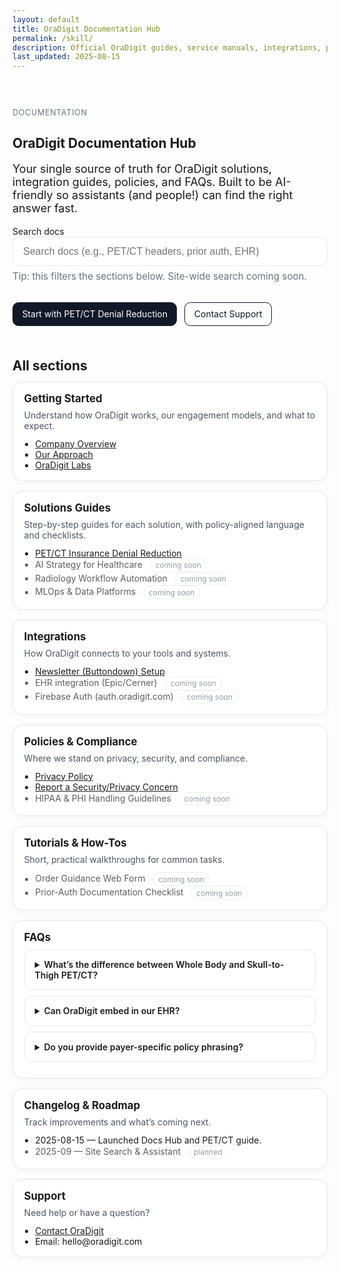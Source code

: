 ```yaml
---
layout: default
title: OraDigit Documentation Hub
permalink: /skill/
description: Official OraDigit guides, service manuals, integrations, policies, and FAQs.
last_updated: 2025-08-15
---
```


<!-- ─────────────────────────────
  Docs Hub — self-contained styles
────────────────────────────── -->

<style>
  .docs-hero { padding: 2rem 0 1rem; }
  .docs-hero h1 { margin-bottom: .5rem; }
  .docs-hero p.lead { font-size: 1.125rem; max-width: 60ch; }

  .docs-search { margin: 1rem 0 2rem; }
  .docs-search input {
    width: 100%;
    max-width: 640px;
    padding: .85rem 1rem;
    border: 1px solid #e5e7eb;
    border-radius: .75rem;
    font-size: 1rem;
  }

  .cards-grid {
    display: grid;
    grid-template-columns: repeat(auto-fill, minmax(280px, 1fr));
    gap: 1rem;
  }
  .doc-card {
    border: 1px solid #e5e7eb;
    border-radius: 1rem;
    padding: 1rem 1.1rem;
    background: #fff;
    box-shadow: 0 2px 12px rgba(0,0,0,.04);
    transition: box-shadow .2s ease, transform .15s ease;
  }
  .doc-card:hover { box-shadow: 0 6px 20px rgba(0,0,0,.08); transform: translateY(-2px); }
  .doc-card h3 { margin: 0 0 .5rem; font-size: 1.05rem; }
  .doc-card p { margin: 0 0 .75rem; color: #4b5563; }
  .doc-card ul { margin: 0; padding-left: 1.1rem; }
  .label {
    display: inline-block; font-size: .75rem; padding: .15rem .5rem; border-radius: 999px;
    border: 1px solid #e5e7eb; color: #6b7280; margin-left: .5rem;
  }
  .muted { color: #6b7280; font-size: .95rem; }
  .coming { opacity: .7; }
  .kicker { text-transform: uppercase; letter-spacing: .06em; font-size: .78rem; color: #6b7280; margin-bottom: .2rem; }
  .cta-row { display: flex; gap: .75rem; flex-wrap: wrap; margin-top: .75rem; }
  .btn {
    display: inline-block; padding: .6rem .9rem; border-radius: .6rem;
    border: 1px solid #111827; text-decoration: none; color: #111827;
  }
  .btn-primary { background: #111827; color: #fff; }
  .section-title { margin-top: 2.2rem; margin-bottom: .8rem; }
  .faq details { border: 1px solid #e5e7eb; padding: .9rem 1rem; border-radius: .75rem; margin: .6rem 0; }
  .faq summary { font-weight: 600; cursor: pointer; }
  @media (prefers-color-scheme: dark) {
    .doc-card { background: #0b0b0b; border-color: #1f2937; }
    .docs-search input { background: #0b0b0b; color: #e5e7eb; border-color: #1f2937; }
    .btn { border-color: #e5e7eb; color: #e5e7eb; }
    .btn-primary { background: #e5e7eb; color: #0b0b0b; }
  }
</style>

<section class="container docs-hero">
  <p class="kicker">Documentation</p>
  <h1>OraDigit Documentation Hub</h1>
  <p class="lead">
    Your single source of truth for OraDigit solutions, integration guides, policies, and FAQs.
    Built to be AI-friendly so assistants (and people!) can find the right answer fast.
  </p>
  <div class="docs-search" role="search" aria-label="Search docs">
    <label for="docsSearch" class="sr-only">Search docs</label>
    <input id="docsSearch" type="search" placeholder="Search docs (e.g., PET/CT headers, prior auth, EHR)">
    <p class="muted" style="margin-top:.4rem">Tip: this filters the sections below. Site-wide search coming soon.</p>
  </div>

  <div class="cta-row">
    <a class="btn btn-primary" href="/solutions/pet-ct-denial-reduction/">Start with PET/CT Denial Reduction</a>
    <a class="btn" href="/contact/">Contact Support</a>
  </div>
</section>

<h2 class="container section-title">All sections</h2>
<section class="container cards-grid" id="docsGrid">
  <!-- Getting Started -->
  <article class="doc-card" data-keywords="get started overview approach engagement onboarding what we do">
    <h3>Getting Started</h3>
    <p>Understand how OraDigit works, our engagement models, and what to expect.</p>
    <ul>
      <li><a href="/overview/">Company Overview</a></li>
      <li><a href="/approach/">Our Approach</a></li>
      <li><a href="/labs/">OraDigit Labs</a></li>
    </ul>
  </article>

  <!-- Solutions Guides -->
  <article class="doc-card" data-keywords="pet ct denial headers reasons policy oncology skull to thigh whole body">
    <h3>Solutions Guides</h3>
    <p>Step-by-step guides for each solution, with policy-aligned language and checklists.</p>
    <ul>
      <li><a href="/solutions/pet-ct-denial-reduction/">PET/CT Insurance Denial Reduction</a></li>
      <li class="coming">AI Strategy for Healthcare <span class="label">coming soon</span></li>
      <li class="coming">Radiology Workflow Automation <span class="label">coming soon</span></li>
      <li class="coming">MLOps & Data Platforms <span class="label">coming soon</span></li>
    </ul>
  </article>

  <!-- Integrations -->
  <article class="doc-card" data-keywords="integration epic cerner ehr buttondown firebase auth newsletter embed api">
    <h3>Integrations</h3>
    <p>How OraDigit connects to your tools and systems.</p>
    <ul>
      <li><a href="/subscribe/">Newsletter (Buttondown) Setup</a></li>
      <li class="coming">EHR integration (Epic/Cerner) <span class="label">coming soon</span></li>
      <li class="coming">Firebase Auth (auth.oradigit.com) <span class="label">coming soon</span></li>
    </ul>
  </article>

  <!-- Policies & Compliance -->
  <article class="doc-card" data-keywords="privacy policy terms cookies compliance hipaa phi security data handling">
    <h3>Policies &amp; Compliance</h3>
    <p>Where we stand on privacy, security, and compliance.</p>
    <ul>
      <li><a href="/privacy/">Privacy Policy</a></li>
      <li><a href="/contact/">Report a Security/Privacy Concern</a></li>
      <li class="coming">HIPAA &amp; PHI Handling Guidelines <span class="label">coming soon</span></li>
    </ul>
  </article>

  <!-- Tutorials -->
  <article class="doc-card" data-keywords="tutorial how-to ordering form prior auth documentation phrases examples">
    <h3>Tutorials &amp; How-Tos</h3>
    <p>Short, practical walkthroughs for common tasks.</p>
    <ul>
      <li class="coming">Order Guidance Web Form <span class="label">coming soon</span></li>
      <li class="coming">Prior-Auth Documentation Checklist <span class="label">coming soon</span></li>
    </ul>
  </article>

  <!-- FAQs -->
  <article class="doc-card" data-keywords="faq questions answers approvals denials payer wording coverage">
    <h3>FAQs</h3>
    <div class="faq">
      <details>
        <summary>What’s the difference between Whole Body and Skull-to-Thigh PET/CT?</summary>
        <p>“Whole Body” includes head and extremities; most oncology protocols use Skull-to-Thigh unless payer/indication requires otherwise.</p>
      </details>
      <details>
        <summary>Can OraDigit embed in our EHR?</summary>
        <p>Yes. We can present order guidance as a link-out or an embedded web view; details vary by EHR.</p>
      </details>
      <details>
        <summary>Do you provide payer-specific policy phrasing?</summary>
        <p>Yes. We maintain lightweight, updateable modules that mirror payer language to reduce avoidable denials.</p>
      </details>
    </div>
  </article>

  <!-- Changelog -->
  <article class="doc-card" data-keywords="changelog release notes roadmap updates">
    <h3>Changelog &amp; Roadmap</h3>
    <p>Track improvements and what’s coming next.</p>
    <ul>
      <li>2025-08-15 — Launched Docs Hub and PET/CT guide.</li>
      <li class="coming">2025-09 — Site Search & Assistant <span class="label">planned</span></li>
    </ul>
  </article>

  <!-- Support -->
  <article class="doc-card" data-keywords="support contact help email schedule call consult">
    <h3>Support</h3>
    <p>Need help or have a question?</p>
    <ul>
      <li><a href="/contact/">Contact OraDigit</a></li>
      <li>Email: hello@oradigit.com</li>
    </ul>
  </article>
</section>

<!-- JSON-LD to describe this as a docs collection for AI/search -->
<script type="application/ld+json">
{
  "@context":"https://schema.org",
  "@type":"CollectionPage",
  "name":"OraDigit Documentation Hub",
  "url":"https://oradigit.com/docs/",
  "about":{
    "@type":"Organization",
    "name":"OraDigit",
    "url":"https://oradigit.com"
  },
  "hasPart":[
    {"@type":"WebPage","name":"PET/CT Insurance Denial Reduction","url":"https://oradigit.com/solutions/pet-ct-denial-reduction/"},
    {"@type":"WebPage","name":"Policies","url":"https://oradigit.com/privacy/"},
    {"@type":"WebPage","name":"Support","url":"https://oradigit.com/contact/"}
  ]
}
</script>

<!-- Client-side filter for the grid -->
<script>
  (function () {
    var input = document.getElementById('docsSearch');
    var grid = document.getElementById('docsGrid');
    if (!input || !grid) return;
    var cards = Array.prototype.slice.call(grid.querySelectorAll('.doc-card'));
    input.addEventListener('input', function (e) {
      var q = (e.target.value || '').toLowerCase().trim();
      cards.forEach(function (card) {
        var keys = (card.getAttribute('data-keywords') || '').toLowerCase();
        var text = card.textContent.toLowerCase();
        var match = !q || keys.indexOf(q) !== -1 || text.indexOf(q) !== -1;
        card.style.display = match ? '' : 'none';
      });
    });
  })();
</script>
